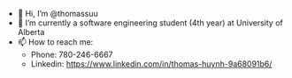 - 👋 Hi, I’m @thomassuu
- 🌱 I’m currently a software engineering student (4th year) at University of Alberta
- 📫 How to reach me:
    * Phone: 780-246-6667
    * Linkedin: https://www.linkedin.com/in/thomas-huynh-9a68091b6/

<!---
thomassuu/thomassuu is a ✨ special ✨ repository because its `README.md` (this file) appears on your GitHub profile.
You can click the Preview link to take a look at your changes.
--->
